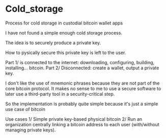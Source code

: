 # Cold_storage
Process for cold storage in custodial bitcoin wallet apps

I have not found a simple enough cold storage process.

The idea is to securely produce a private key.

How to pysically secure this private key is left to the user.

Part 1/ is connected to the internet: downloading, configuring, building, installing... bitcoin.
Part 2/ Disconnected: create a wallet, output a private key.

I don't like the use of mnemonic phrases because they are not part of the core bitcoin protocol. It makes no sense to me to use a secure software to later use a third-party tool in a security-critical step.

So the implementation is probably quite simple because it's just a simple use case of bitcoin

Use cases
1/ Simple private key-based physical bitcoin
2/ Run an organization centrally linking a bitcoin address to each user (with/without managing private keys).
